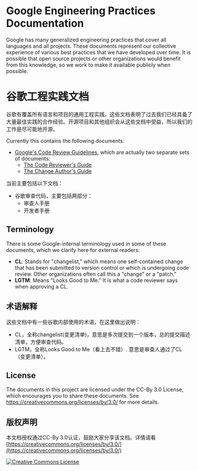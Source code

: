 # Google Engineering Practices Documentation

Google has many generalized engineering practices that cover all languages and
all projects. These documents represent our collective experience of various best practices that we have developed over time. It is possible that open source projects or other organizations would benefit from this knowledge, so we work to make it available publicly when possible.

# 谷歌工程实践文档
谷歌有覆盖所有语言和项目的通用工程实践。这些文档表明了过去我们已经具备了大量最佳实践的合作经验。开源项目和其他组织会从这些文档中受益，所以我们的工作是尽可能地开源。

Currently this contains the following documents:

*   [Google's Code Review Guidelines](review/index.md), which are actually two separate sets of documents:
    *   [The Code Reviewer's Guide](review/reviewer/index.md)
    *   [The Change Author's Guide](review/developer/index.md)

当前主要包括以下文档：
* 谷歌审查代码，主要包括两部分：
	* 审查人手册
	* 开发者手册

## Terminology

There is some Google-internal terminology used in some of these documents, which we clarify here for external readers:

*   **CL**: Stands for "changelist," which means one self-contained change that has been submitted to version control or which is undergoing code review.
    Other organizations often call this a "change" or a "patch."
*   **LGTM**: Means "Looks Good to Me." It is what a code reviewer says when approving a CL.

## 术语解释
这些文档中有一些谷歌内部使用的术语，在这里做出说明：
* CL，全称changelist(变更清单)，意思是多次提交到一个版本，总的提交描述清单，方便审查代码。
*  LGTM，全称Looks Good to Me（看上去不错）. 意思是审查人通过了CL（变更清单）。

## License

The documents in this project are licensed under the CC-By 3.0 License, which
encourages you to share these documents. See
https://creativecommons.org/licenses/by/3.0/ for more details.

## 版权声明
本文档授权通过CC-By 3.0认证，鼓励大家分享该文档。详情请看 [https://creativecommons.org/licenses/by/3.0/](https://creativecommons.org/licenses/by/3.0/)

<a rel="license" href="https://creativecommons.org/licenses/by/3.0/"><img alt="Creative Commons License" style="border-width:0" src="https://i.creativecommons.org/l/by/3.0/88x31.png" /></a>

